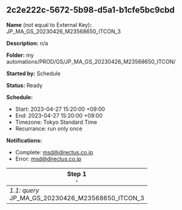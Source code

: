 ## 2c2e222c-5672-5b98-d5a1-b1cfe5bc9cbd

**Name** (not equal to External Key)**:** JP_MA_GS_20230426_M23568650_ITCON_3

**Description:** n/a

**Folder:** my automations/PROD/GS/JP_MA_GS_20230426_M23568650_ITCON/

**Started by:** Schedule

**Status:** Ready

**Schedule:**

* Start: 2023-04-27 15:20:00 +09:00
* End: 2023-04-27 15:20:00 +09:00
* Timezone: Tokyo Standard Time
* Recurrance: run only once

**Notifications:**

* Complete: msd@directus.co.jp
* Error: msd@directus.co.jp

| Step 1<br>_<small>-</small>_ |
| --- |
| _1.1: query_<br>JP_MA_GS_20230426_M23568650_ITCON_3 |
